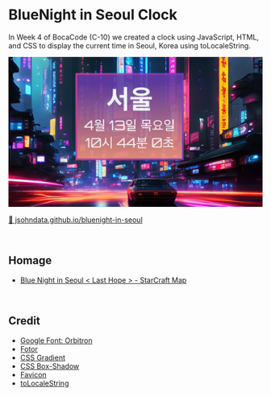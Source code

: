 # BlueNight in Seoul Clock
In Week 4 of BocaCode (C-10) we created a clock using JavaScript, HTML, and CSS to display the current time in Seoul, Korea using toLocaleString.

[![screen shot](./src/images/readme.webp)](https://jsohndata.github.io/bluenight-in-seoul)

[🚀 jsohndata.github.io/bluenight-in-seoul](https://jsohndata.github.io/bluenight-in-seoul)

<br>

## Homage
* [Blue Night in Seoul < Last Hope > - StarCraft Map](https://scmscx.com/map/G8V4Rh2D)

<br>

## Credit
* [Google Font: Orbitron](https://fonts.google.com/specimen/Orbitron?preview.text=10:11&preview.text_type=custom)
* [Fotor](https://www.fotor.com/)
* [CSS Gradient](https://cssgradient.io/)
* [CSS Box-Shadow](https://html-css-js.com/css/generator/box-shadow/)
* [Favicon](https://favicon.io/favicon-converter/)
* [toLocaleString](https://www.w3schools.com/jsref/jsref_tolocalestring.asp)